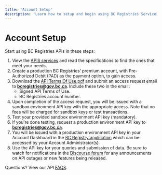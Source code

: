```yaml
---
title: 'Account Setup'
description: 'Learn how to setup and begin using BC Registries Services and APIs'
---
```


# Account Setup

Start using BC Registries APIs in these steps:

1. View the [APIS services](/apis-summary) and read the specifications to find the ones that meet your needs.
2. Create a production BC Registries' premium account, with Pre-Authorized Debit (PAD) as the payment option, to gain access.
3. Download the <a href="shared/api-terms-of-use.pdf" download="API-Terms-of-Use.pdf" target="_blank">API Terms Of Use.pdf</a> and submit an access request email to **bcregistries@gov.bc.ca**. Include these two in the email:
   - Signed API Terms of Use.
   - BC Registries account number.
4. Upon completion of the access request, you will be issued with a sandbox environment API key with the appropriate access. Note that no fees will be charged for sandbox keys or test transactions.
5. Test your provided sandbox environment API key (mandatory).
6. If you're done testing, request a production environment API key to **bcregistries@gov.bc.ca**.
7. You will be issued with a production environment API key in your Account Dashboard in the <a href="https://www.bcregistry.gov.bc.ca/" target="_blank">BC Registry application</a> which can be accessed by your Account Administrator(s).
8. Use the API key for your queries and submission of data. Be sure to watch for notifications in the <a href="https://discourse.onebc.ca/c/announcements/11" target="_blank">Discourse forum</a> for any announcements on API outages or new features being released.

Questions? View our API [FAQS](/get-started/about#frequently-asked-questions).
